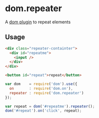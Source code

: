 dom.repeater
============

A [dom plugin](https://github.com/mujs/dom) to repeat elements

Usage
-----

```html
<div class="repeater-containter">
  <div id="repeatme">
    <input />
  </div>
</div>

<button id="repeat">repeat</button>
```

```js
var dom    = require('dom').use({
  on       : require('dom.on'),
  repeater : require('dom.repeater')
});

var repeat = dom('#repeatme').repeater();
dom('#repeat').on('click', repeat);
```
